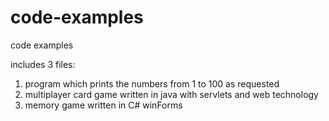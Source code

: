 code-examples
=============

code examples

includes 3 files:
1. program which prints the numbers from 1 to 100 as requested
2. multiplayer card game written in java with servlets and web technology
3. memory game written in C# winForms
